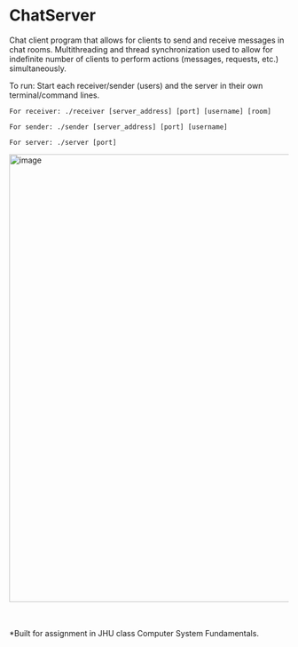 # ChatServer
Chat client program that allows for clients to send and receive messages in chat rooms.
Multithreading and thread synchronization used to allow for indefinite number of clients to perform actions (messages, requests, etc.) simultaneously.

To run:
Start each receiver/sender (users) and the server in their own terminal/command lines.

    For receiver: ./receiver [server_address] [port] [username] [room]
  
    For sender: ./sender [server_address] [port] [username]
  
    For server: ./server [port]
  

<img width="806" alt="image" src="https://github.com/ihemmige/ChatServer/assets/98292797/3b275ff0-e027-4059-ba45-fb9f06d9e9e8">


<br />
<br />
<br />

*Built for assignment in JHU class Computer System Fundamentals.
